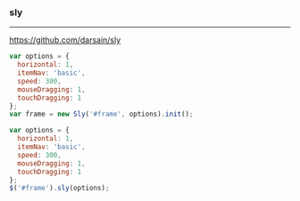### sly
---
https://github.com/darsain/sly

```js
var options = {
  horizontal: 1,
  itemNav: 'basic',
  speed: 300,
  mouseDragging: 1,
  touchDragging: 1
};
var frame = new Sly('#frame', options).init();

var options = {
  horizontal: 1,
  itemNav: 'basic',
  speed: 300,
  mouseDragging: 1,
  touchDragging: 1
};
$('#frame').sly(options);
```

```
```

```
```

